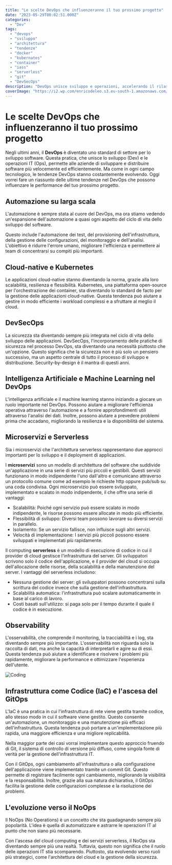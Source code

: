 ```yaml
---
title: "Le scelte DevOps che influenzeranno il tuo prossimo progetto"
date: "2023-05-29T00:02:51.000Z"
categories:
  - "Dev"
tags:
  - "devops"
  - "sviluppo"
  - "architettura"
  - "tendenze"
  - "docker"
  - "kubernates"
  - "container"
  - "iass"
  - "serverless"
  - "git"
  - "DevSecOps"
description: "DevOps unisce sviluppo e operazioni, accelerando il rilascio di software, migliorando la qualità e promuovendo la collaborazione interfunzionale."
coverImage: "https://i2.wp.com/enricodeleo.s3.eu-south-1.amazonaws.com/images/pexels-realtoughcandycom-11035393.jpg"
---
```


# Le scelte DevOps che influenzeranno il tuo prossimo progetto

Negli ultimi anni, il **DevOps** è diventato uno standard di settore per lo sviluppo software. Questa pratica, che unisce lo 
sviluppo (Dev) e le operazioni IT (Ops), permette alle aziende di sviluppare e distribuire software più velocemente ed 
efficientemente. Ma come in ogni campo tecnologico, le tendenze DevOps stanno costantemente evolvendo. 
Oggi vorrei fare un riassunto delle ultime tendenze nel DevOps che possono influenzare le performance del tuo prossimo progetto.

## Automazione su larga scala

L'automazione è sempre stata al cuore del DevOps, ma ora stiamo vedendo un'espansione dell'automazione a quasi ogni aspetto 
del ciclo di vita dello sviluppo del software.

Questo include l'automazione dei test, del provisioning dell'infrastruttura, della gestione delle configurazioni, del monitoraggio
e dell'analisi. L'obiettivo è ridurre l'errore umano, migliorare l'efficienza e permettere ai team di concentrarsi su compiti più 
importanti.

## Cloud-native e Kubernetes

Le applicazioni cloud-native stanno diventando la norma, grazie alla loro scalabilità, resilienza e flessibilità. Kubernetes, 
una piattaforma open-source per l'orchestrazione dei container, sta diventando lo standard de facto per la gestione delle applicazioni 
cloud-native. Questa tendenza può aiutare a gestire in modo efficiente i workload complessi e a sfruttare al meglio il cloud.

## DevSecOps

La sicurezza sta diventando sempre più integrata nel ciclo di vita dello sviluppo delle applicazioni. DevSecOps, l'incorporamento 
delle pratiche di sicurezza nel processo DevOps, sta diventando una necessità piuttosto che un'opzione. Questo significa che la 
sicurezza non è più solo un pensiero successivo, ma un aspetto centrale di tutto il processo di sviluppo e distribuzione. Security-by-design è il mantra di questi anni.

## Intelligenza Artificiale e Machine Learning nel DevOps

L'intelligenza artificiale e il machine learning stanno iniziando a giocare un ruolo importante nel DevOps. Possono aiutare a 
migliorare l'efficienza operativa attraverso l'automazione e a fornire approfondimenti utili attraverso l'analisi dei dati. 
Inoltre, possono aiutare a prevedere problemi prima che accadano, migliorando la resilienza e la disponibilità del sistema.

## Microservizi e Serverless

Sia i microservizi che l'architettura serverless rappresentano due approcci importanti per lo sviluppo e il deployment di applicazioni.

I **microservizi** sono un modello di architettura del software che suddivide un'applicazione in una serie di servizi più piccoli e gestibili. Questi servizi funzionano in modo indipendente l'uno dall'altro e comunicano attraverso un protocollo comune come ad esempio le richieste http oppure pub/sub su una coda condivisa. Ogni microservizio può essere sviluppato, implementato e scalato in modo indipendente, il che offre una serie di vantaggi:

- Scalabilità: Poiché ogni servizio può essere scalato in modo indipendente, le risorse possono essere allocate in modo più efficiente.
- Flessibilità di sviluppo: Diversi team possono lavorare su diversi servizi in parallelo.
- Isolamento: Se un servizio fallisce, non influisce sugli altri servizi.
- Velocità di implementazione: I servizi più piccoli possono essere sviluppati e implementati più rapidamente.

Il computing **serverless** è un modello di esecuzione di codice in cui il provider di cloud gestisce l'infrastruttura del server. Gli sviluppatori scrivono solo il codice dell'applicazione, e il provider del cloud si occupa dell'allocazione delle risorse, della scalabilità e della manutenzione del server. I vantaggi del serverless includono:

- Nessuna gestione dei server: gli sviluppatori possono concentrarsi sulla scrittura del codice invece che sulla gestione dell'infrastruttura.
- Scalabilità automatica: l'infrastruttura può scalare automaticamente in base al carico di lavoro.
- Costi basati sull'utilizzo: si paga solo per il tempo durante il quale il codice è in esecuzione.

## Observability

L'osservabilità, che comprende il monitoring, la tracciabilità e i log, sta diventando sempre più importante. L'osservabilità non 
riguarda solo la raccolta di dati, ma anche la capacità di interpretarli e agire su di essi. Questa tendenza può aiutare a identificare 
e risolvere i problemi più rapidamente, migliorare la performance e ottimizzare l'esperienza dell'utente.

![Coding](https://i2.wp.com/enricodeleo.s3.eu-south-1.amazonaws.com/images/pexels-mikhail-fesenko-9553905.jpg)

## Infrastruttura come Codice (IaC) e l'ascesa del GitOps

L'IaC è una pratica in cui l'infrastruttura di rete viene gestita tramite codice, allo stesso modo in cui il software viene gestito. 
Questo consente un'automazione, un monitoraggio e una manutenzione più efficaci dell'infrastruttura. Questa tendenza può portare a 
un'implementazione più rapida, una maggiore efficienza e una migliore replicabilità. 

Nella maggior parte dei casi vorrai implementare questo approccio fruendo di Git, il sistema di controllo di versione 
più diffuso, come singola fonte di verità per la gestione dell'infrastruttura IT.

Con il GitOps, ogni cambiamento all'infrastruttura o alla configurazione dell'applicazione viene implementato tramite un commit Git. 
Questo permette di registrare facilmente ogni cambiamento, migliorando la visibilità e la responsabilità. Inoltre, grazie alla sua 
natura dichiarativa, il GitOps facilita la gestione delle configurazioni complesse e la risoluzione dei problemi.

## L'evoluzione verso il NoOps

Il NoOps (No Operations) è un concetto che sta guadagnando sempre più popolarità. L'idea è quella di automatizzare e astrarre le 
operazioni IT al punto che non siano più necessarie.

Con l'ascesa del cloud computing e dei servizi serverless, il NoOps sta diventando sempre più una realtà. Tuttavia, questo non 
significa che il ruolo delle operazioni IT stia scomparendo. Piuttosto, sta evolvendo verso ruoli più strategici, come l'architettura 
del cloud e la gestione della sicurezza.



